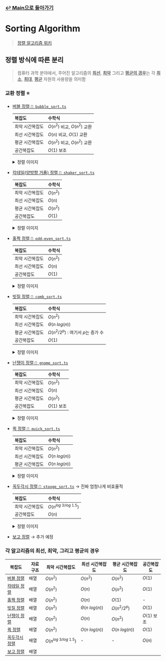 ### [↩︎ Main으로 돌아가기](../../README.md)

# Sorting Algorithm

> [정렬 알고리즘 위키](https://ko.wikipedia.org/wiki/%EC%A0%95%EB%A0%AC_%EC%95%8C%EA%B3%A0%EB%A6%AC%EC%A6%98)

## 정렬 방식에 따른 분리

> 컴퓨터 과학 분야에서, 주어진 알고리즘의 <b><u>최선</u></b>, <b><u>최악</u></b> 그리고 <b><u>평균의 경우</u></b>는 각 <b><u>최소</u></b>, <b><u>최대</u></b>, <b><u>평균</u></b> 자원의 사용량을 의미함

### 교환 정렬 ⭐️

- [버블 정렬 `📄 bubble_sort.ts`](./ExchangeSort/bubble_sort.ts)

  | 복잡도          | 수학식                       |
  | --------------- | ---------------------------- |
  | 최악 시간복잡도 | $O(n^2)$ 비교, $O(n^2)$ 교환 |
  | 최선 시간복잡도 | $O(n)$ 비교, $O(1)$ 교환     |
  | 평균 시간복잡도 | $O(n^2)$ 비교, $O(n^2)$ 교환 |
  | 공간복잡도      | $O(1)$ 보조                  |

  <details>
  <summary>정렬 이미지</summary>

    <img src="../../image/sort/img/bubble_sort.svg" width="30%" />
    <img src="../../image/sort/gif/bubble_sort.gif" width="30%" />

  </details>

- [칵테일(양방향 거품) 정렬 `📄 shaker_sort.ts`](./ExchangeSort/shaker_sort.ts)

  | 복잡도          | 수학식   |
  | --------------- | -------- |
  | 최악 시간복잡도 | $O(n^2)$ |
  | 최선 시간복잡도 | $O(n)$   |
  | 평균 시간복잡도 | $O(n^2)$ |
  | 공간복잡도      | $O(1)$   |

  <details>
  <summary>정렬 이미지</summary>

    <img src="../../image/sort/gif/shaker_sort.gif" width="30%" />

  </details>

- [홀짝 정렬 `📄 odd-even_sort.ts`](./ExchangeSort/odd-even_sort.ts)

  | 복잡도          | 수학식   |
  | --------------- | -------- |
  | 최악 시간복잡도 | $O(n^2)$ |
  | 최선 시간복잡도 | $O(n)$   |
  | 공간복잡도      | $O(1)$   |

  <details>
  <summary>정렬 이미지</summary>

    <img src="../../image/sort/gif/odd_even_sort.gif" width="30%" />

  </details>

- [빗질 정렬 `📄 comb_sort.ts`](./ExchangeSort/comb_sort.ts)

  | 복잡도          | 수학식                                     |
  | --------------- | ------------------------------------------ |
  | 최악 시간복잡도 | $O(n^2)$                                   |
  | 최선 시간복잡도 | $\Theta(n \ log(n))$                       |
  | 평균 시간복잡도 | $\Omega(n^2 / 2^p)$ : 여기서 $p$는 증가 수 |
  | 공간복잡도      | $O(1)$                                     |

  <details>
  <summary>정렬 이미지</summary>

    <img src="../../image/sort/gif/comb_sort.gif" width="30%" />

  </details>

- [난쟁이 정렬 `📄 gnome_sort.ts`](./ExchangeSort/gnome_sort.ts)

  | 복잡도          | 수학식      |
  | --------------- | ----------- |
  | 최악 시간복잡도 | $O(n^2)$    |
  | 최선 시간복잡도 | $O(n)$      |
  | 평균 시간복잡도 | $O(n^2)$    |
  | 공간복잡도      | $O(1)$ 보조 |

  <details>
  <summary>정렬 이미지</summary>

    <img src="../../image/sort/gif/gnome_sort.gif" width="30%" />

  </details>

- [퀵 정렬 `📄 quick_sort.ts`](./ExchangeSort/quick_sort.ts)

  | 복잡도          | 수학식          |
  | --------------- | --------------- |
  | 최악 시간복잡도 | $O(n^2)$        |
  | 최선 시간복잡도 | $O(n \ log(n))$ |
  | 평균 시간복잡도 | $O(n \ log(n))$ |

  <details>
  <summary>정렬 이미지</summary>

    <img src="../../image/sort/gif/quick_sort.gif" width="30%" />

  </details>

<!-- - [느린 정렬](./) → 추가 예정 -->

- [꼭두각시 정렬 `📄 stooge_sort.ts`](./ExchangeSort/stooge_sort.ts) -> 진짜 엄청나게 비효율적

  | 복잡도          | 수학식                                   |
  | --------------- | ---------------------------------------- |
  | 최악 시간복잡도 | $O(n$<sup>$log \ 3 / log \ 1.5$</sup>$)$ |
  | 공간복잡도      | $O(n)$                                   |

  <details>
  <summary>정렬 이미지</summary>

    <img src="../../image/sort/gif/stooge_sort.gif" width="30%" />

  </details>

- [보고 정렬](./) → 추가 예정

### 각 알고리즘의 최선, 최악, 그리고 평균의 경우

| 복잡도                                         | 자료 구조 | 최악 시간복잡도                          | 최선 시간복잡도      | 평균 시간복잡도     | 공간복잡도  |
| ---------------------------------------------- | --------- | ---------------------------------------- | -------------------- | ------------------- | ----------- |
| [버블 정렬](./ExchangeSort/bubble_sort.ts)     | 배열      | $O(n^2)$                                 | $O(n^2)$             | $O(n^2)$            | $O(1)$      |
| [칵테일 정렬](./ExchangeSort/shaker_sort.ts)   | 배열      | $O(n^2)$                                 | $O(n)$               | $O(n^2)$            | $O(1)$      |
| [홀짝 정렬](./ExchangeSort/odd-even_sort.ts)   | 배열      | $O(n^2)$                                 | $O(n)$               | $O(1)$              | -           |
| [빗질 정렬](./ExchangeSort/comb_sort.ts)       | 배열      | $O(n^2)$                                 | $\Theta(n \ log(n))$ | $\Omega(n^2 / 2^p)$ | $O(1)$      |
| [난쟁이 정렬](./ExchangeSort/gnome_sort.ts)    | 배열      | $O(n^2)$                                 | $O(n)$               | $O(n^2)$            | $O(1)$ 보조 |
| [퀵 정렬](./)                                  | 배열      | $O(n^2)$                                 | $O(n \ log(n))$      | $O(n \ log(n))$     | $O(1)$      |
| [꼭두각시 정렬](./ExchangeSort/stooge_sort.ts) | 배열      | $O(n$<sup>$log \ 3 / log \ 1.5$</sup>$)$ | -                    | -                   | $O(n)$      |
| [보고 정렬](./)                                | 배열      |                                          |                      |                     |             |
